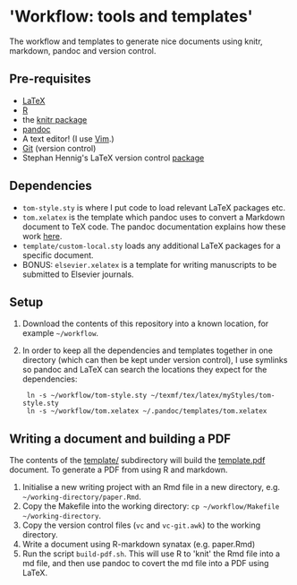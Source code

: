 # 'Workflow: tools and templates'

The workflow and templates to generate nice documents using knitr, markdown, pandoc and version control.

## Pre-requisites

- [LaTeX](http://www.latex-project.org/)
- [R](http://www.r-project.org/)
- the [knitr package](http://yihui.name/knitr/)
- [pandoc](http://johnmacfarlane.net/pandoc/)
- A text editor! (I use [Vim](http://www.vim.org/).)
- [Git](http://git-scm.com/) (version control)
- Stephan Hennig's LaTeX version control [package](http://www.ctan.org/tex-archive/support/vc)

## Dependencies

- `tom-style.sty` is where I put code to load relevant LaTeX packages etc.
- `tom.xelatex` is the template which pandoc uses to convert a Markdown document to TeX code. The pandoc documentation explains how these work [here](http://pandoc.org/demo/example9/templates.html).
- `template/custom-local.sty` loads any additional LaTeX packages for a specific document.
- BONUS: `elsevier.xelatex` is a template for writing manuscripts to be submitted to Elsevier journals.

## Setup

1. Download the contents of this repository into a known location, for example `~/workflow`.

2. In order to keep all the dependencies and templates together in one directory (which can then be kept under version control), I use symlinks so pandoc and LaTeX can search the locations they expect for the dependencies:

		ln -s ~/workflow/tom-style.sty ~/texmf/tex/latex/myStyles/tom-style.sty
		ln -s ~/workflow/tom.xelatex ~/.pandoc/templates/tom.xelatex

## Writing a document and building a PDF

The contents of the [template/](template) subdirectory will build the [template.pdf](template/template.pdf) document. To generate a PDF from using R and markdown.

1. Initialise a new writing project with an Rmd file in a new directory, e.g. `~/working-directory/paper.Rmd`.
2. Copy the Makefile into the working directory: `cp ~/workflow/Makefile ~/working-directory`.
3. Copy the version control files (`vc` and `vc-git.awk`) to the working directory.
4. Write a document using R-markdown synatax (e.g. paper.Rmd)
5. Run the script `build-pdf.sh`. This will use R to 'knit' the Rmd file into a md file, and then use pandoc to covert the md file into a PDF using LaTeX.
